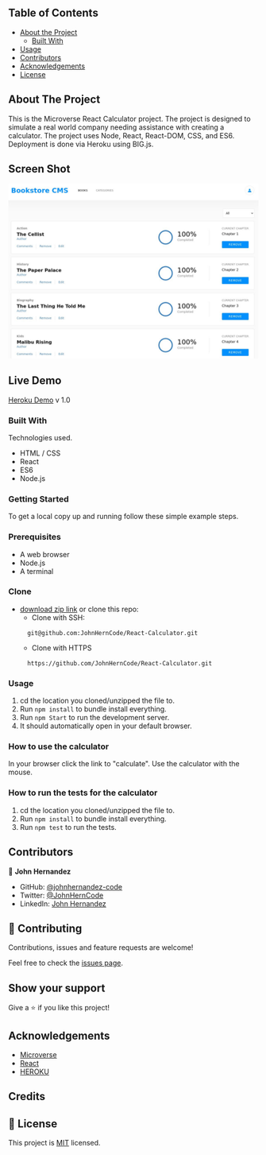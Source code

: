 <!-- TABLE OF CONTENTS -->

## Table of Contents

- [About the Project](#about-the-project)
  - [Built With](#built-with)
- [Usage](#usage)
- [Contributors](#contributors)
- [Acknowledgements](#acknowledgements)
- [License](#license)

<!-- ABOUT THE PROJECT -->

## About The Project

This is the Microverse React Calculator project. The project is designed to simulate a
real world company needing assistance with creating a calculator. The project uses Node, React, React-DOM,
CSS, and ES6. Deployment is done via Heroku using BIG.js.

## Screen Shot

![screenshot](/screen.jpg)

## Live Demo

[Heroku Demo](https://johnherncode-react-calculator.herokuapp.com/) v 1.0

### Built With

Technologies used.

- HTML / CSS
- React
- ES6
- Node.js

### Getting Started

To get a local copy up and running follow these simple example steps.

### Prerequisites

- A web browser
- Node.js
- A terminal

### Clone

- [download zip link](https://github.com/JohnHernCode/React-Calculator/archive/refs/heads/develop.zip) 
  or clone this repo:
  - Clone with SSH:
  ```
    git@github.com:JohnHernCode/React-Calculator.git
  ```
  - Clone with HTTPS
  ```
    https://github.com/JohnHernCode/React-Calculator.git
  ```

### Usage
1. cd the location you cloned/unzipped the file to.
2. Run ```npm install``` to bundle install everything.
3. Run ```npm Start``` to run the development server.
4. It should automatically open in your default browser.

### How to use the calculator
In your browser click the link to "calculate".
Use the calculator with the mouse. 


### How to run the tests for the calculator
1. cd the location you cloned/unzipped the file to.
2. Run ```npm install``` to bundle install everything.
3. Run ```npm test``` to run the tests.

<!-- CONTACT -->

## Contributors

👤 **John Hernandez**

- GitHub: [@johnhernandez-code](https://github.com/johnhernandez-code)
- Twitter: [@JohnHernCode](https://twitter.com/JohnHernCode)
- LinkedIn: [John Hernandez](https://www.linkedin.com/in/john-hernandez-56a7821b8/)

## :handshake: Contributing

Contributions, issues and feature requests are welcome!

Feel free to check the [issues page](https://github.com/JohnHernCode/JS-Capstone-Game/issues).

## Show your support

Give a :star: if you like this project!

<!-- ACKNOWLEDGEMENTS -->

## Acknowledgements

- [Microverse](https://www.microverse.org/)
- [React](https://github.com/facebook/create-react-app)
- [HEROKU](https://heroku.com)

## Credits

## 📝 License

This project is [MIT](https://opensource.org/licenses/MIT) licensed.
